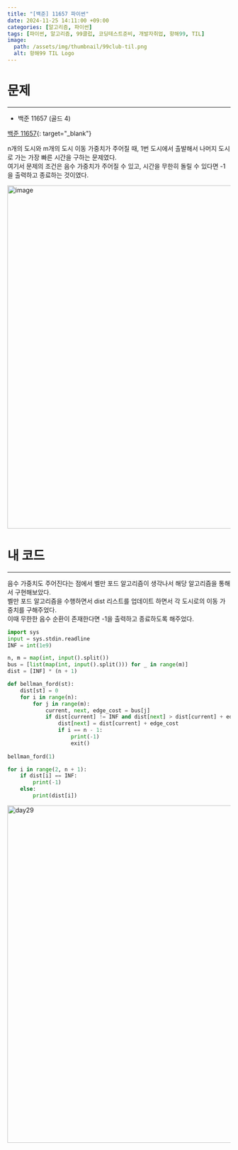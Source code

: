 ```yaml
---
title: "[백준] 11657 파이썬"
date: 2024-11-25 14:11:00 +09:00
categories: [알고리즘, 파이썬]
tags: [파이썬, 알고리즘, 99클럽, 코딩테스트준비, 개발자취업, 항해99, TIL]
image:
  path: /assets/img/thumbnail/99club-til.png
  alt: 항해99 TIL Logo
---
```

# 문제
---
- 백준 11657 (골드 4)

[백준 11657](https://www.acmicpc.net/problem/11657){: target="_blank"}

n개의 도시와 m개의 도시 이동 가중치가 주어질 때, 1번 도시에서 출발해서 나머지 도시로 가는 가장 빠른 시간을 구하는 문제였다.   
여기서 문제의 조건은 음수 가중치가 주어질 수 있고, 시간을 무한히 돌릴 수 있다면 -1을 출력하고 종료하는 것이였다.   

<img width="775" alt="image" src="https://github.com/user-attachments/assets/a10c4935-27a8-4d61-8920-16bb33a613e6">

# 내 코드
---
음수 가중치도 주어진다는 점에서 벨만 포드 알고리즘이 생각나서 해당 알고리즘을 통해서 구현해보았다.   
벨만 포드 알고리즘을 수행하면서 dist 리스트를 업데이트 하면서 각 도시로의 이동 가중치를 구해주었다.   
이때 무한한 음수 순환이 존재한다면 -1을 출력하고 종료하도록 해주었다.   

```python
import sys
input = sys.stdin.readline
INF = int(1e9)

n, m = map(int, input().split())
bus = [list(map(int, input().split())) for _ in range(m)]
dist = [INF] * (n + 1)

def bellman_ford(st):
    dist[st] = 0
    for i in range(n):
        for j in range(m):
            current, next, edge_cost = bus[j]
            if dist[current] != INF and dist[next] > dist[current] + edge_cost:
                dist[next] = dist[current] + edge_cost
                if i == n - 1:
                    print(-1)
                    exit()
                
bellman_ford(1)

for i in range(2, n + 1):
    if dist[i] == INF:
        print(-1)
    else:
        print(dist[i])
```

<img width="762" alt="day29" src="https://github.com/user-attachments/assets/31f1b05c-126f-4cac-ae9a-ce0dd8a6e4b8">
